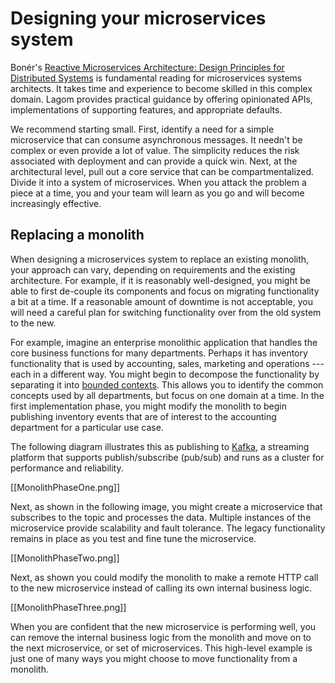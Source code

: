 # Designing your microservices system

Bonér's [Reactive Microservices Architecture: Design Principles for Distributed Systems](http://www.oreilly.com/programming/free/reactive-microservices-architecture.html) is fundamental reading for microservices systems architects. It takes time and experience to become skilled in this complex domain. Lagom provides practical guidance by offering opinionated APIs, implementations of supporting features, and appropriate defaults. 

We recommend starting small. First, identify a need for a simple microservice that can consume asynchronous messages. It needn't be complex or even provide a lot of value. The simplicity reduces the risk associated with deployment and can provide a quick win. Next, at the architectural level, pull out a core service that can be compartmentalized. Divide it into a system of microservices. When you attack the problem a piece at a time, you and your team will learn as you go and will become increasingly effective.

## Replacing a monolith

When designing a microservices system to replace an existing monolith, your approach can vary, depending on requirements and the existing architecture. For example, if it is reasonably well-designed, you might be able to first de-couple its components and focus on migrating functionality a bit at a time. If a reasonable amount of downtime is not acceptable, you will need a careful plan for switching functionality over from the old system to the new.

For example, imagine an enterprise monolithic application that handles the core business functions for many departments. Perhaps it has inventory functionality that is used by accounting, sales, marketing and operations --- each in a different way. You might begin to decompose the functionality by separating it into [bounded contexts](https://martinfowler.com/bliki/BoundedContext.html). This allows you to identify the common concepts used by all departments, but focus on one domain at a time. In the first implementation phase, you might modify the monolith to begin publishing inventory events that are of interest to the accounting department for a particular use case. 

The following diagram illustrates this as publishing to [Kafka](https://kafka.apache.org/intro), a streaming platform that supports publish/subscribe (pub/sub) and runs as a cluster for performance and reliability. 

[[MonolithPhaseOne.png]]

Next, as shown in the following image, you might create a microservice that subscribes to the topic and processes the data. Multiple instances of the microservice provide scalability and fault tolerance. The legacy functionality remains in place as you test and fine tune the microservice.

[[MonolithPhaseTwo.png]]

Next, as shown you could modify the monolith to make a remote HTTP call to the new microservice instead of calling its own internal business logic.

[[MonolithPhaseThree.png]]

When you are confident that the new microservice is performing well, you can remove the internal business logic from the monolith and move on to the next microservice, or set of microservices. This high-level example is just one of many ways you might choose to move functionality from a monolith.

<!---The following diagram illustrates a first try at decomposing a monolith. **A** represents a simple piece of functionality that was redesigned as a microservice. With the microservice instances online, code in the monolith that uses that functionality now locates available instances through the Service Gateway and communicates with them using the Kafka message broker. -->
